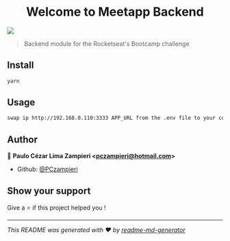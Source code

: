 
<h1 align="center">Welcome to Meetapp Backend </h1>
<p>
  <img src="https://img.shields.io/badge/version-1.0.0-blue.svg?cacheSeconds=2592000" />
</p>

> Backend module for the Rocketseat&#39;s Bootcamp challenge

## Install

```sh
yarn
```
## Usage

```sh
swap ip http://192.168.0.110:3333 APP_URL from the .env file to your computer's local ip to generate mobile image preview
```

## Author

👤 **Paulo Cézar Lima Zampieri &lt;pczampieri@hotmail.com&gt;**

* Github: [@PCzampieri](https://github.com/PCzampieri)

## Show your support

Give a ⭐️ if this project helped you !

***
_This README was generated with ❤️ by [readme-md-generator](https://github.com/kefranabg/readme-md-generator)_
